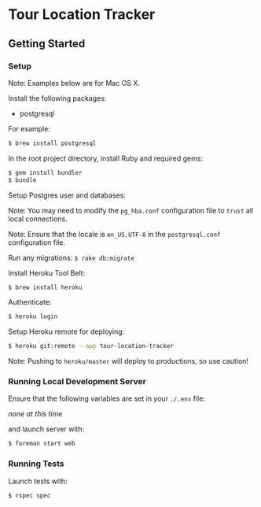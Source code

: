Tour Location Tracker
=====================

## Getting Started

### Setup

Note: Examples below are for Mac OS X.

Install the following packages:

* postgresql

For example:

```bash
$ brew install postgresql
```
In the root project directory, install Ruby and required gems:

```bash
$ gem install bundler
$ bundle
```

Setup Postgres user and databases:

Note: You may need to modify the `pg_hba.conf` configuration file to `trust` all
local connections.

Note: Ensure that the locale is `en_US.UTF-8` in the `postgresql.conf` configuration
file.

Run any migrations: `$ rake db:migrate`

Install Heroku Tool Belt:

```bash
$ brew install heroku
```

Authenticate:

```bash
$ heroku login
```

Setup Heroku remote for deploying:

```bash
$ heroku git:remote --app tour-location-tracker
```

Note: Pushing to `heroku/master` will deploy to productions, so use caution!

### Running Local Development Server

Ensure that the following variables are set in your `./.env` file:

_none at this time_

and launch server with:

```bash
$ foreman start web
```

### Running Tests

Launch tests with:

```bash
$ rspec spec
```
